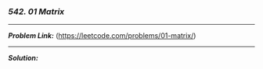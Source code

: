### ***542. 01 Matrix***

<hr>

***Problem Link:*** (https://leetcode.com/problems/01-matrix/)

<hr>

***Solution:***
